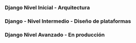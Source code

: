 ### Django Nivel Inicial - Arquitectura

### Django - Nivel Intermedio - Diseño de plataformas

### Django Nivel Avanzado - En producción